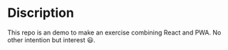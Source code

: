 # Discription
This repo is an demo to make an exercise combining React and PWA. No other intention but interest :smiley:. 
